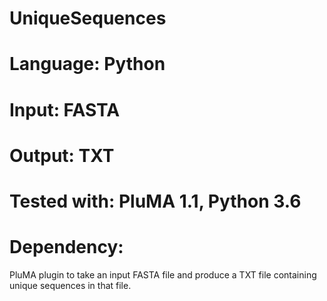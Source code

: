 # UniqueSequences
# Language: Python
# Input: FASTA
# Output: TXT 
# Tested with: PluMA 1.1, Python 3.6
# Dependency:

PluMA plugin to take an input FASTA file
and produce a TXT file containing unique sequences
in that file.
